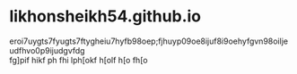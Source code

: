 # likhonsheikh54.github.io

eroi7uygts7fyugts7ftygheiu7hyfb98oep;fjhuyp09oe8ijuf8i9oehyfgvn98oiljeudfhvo0p9ijudgvfdg
\
fg]pif
hikf
ph
fhi
lph[okf
h[olf
h[o
fh[o
